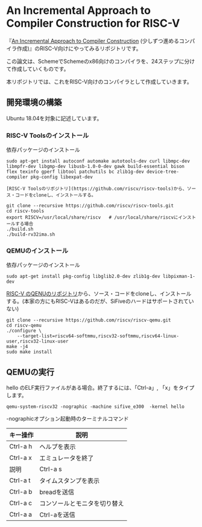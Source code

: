 # An Incremental Approach to Compiler Construction for RISC-V

『[An Incremental Approach to Compiler Construction](http://scheme2006.cs.uchicago.edu/11-ghuloum.pdf) (少しずつ進めるコンパイラ作成)』のRISC-V向けにやってみるリポジトリです。

この論文は、SchemeでSchemeのx86向けのコンパイラを、24ステップに分けて作成していくものです。

本リポジトリでは、これをRISC-V向けのコンパイラとして作成していきます。

## 開発環境の構築

Ubuntu 18.04を対象に記述しています。

### RISC-V Toolsのインストール

依存パッケージのインストール

```
sudo apt-get install autoconf automake autotools-dev curl libmpc-dev libmpfr-dev libgmp-dev libusb-1.0-0-dev gawk build-essential bison flex texinfo gperf libtool patchutils bc zlib1g-dev device-tree-compiler pkg-config libexpat-dev

[RISC-V Toolsのリポジトリ](https://github.com/riscv/riscv-tools)から、ソース・コードをcloneし、インストールする。
```

```
git clone --recursive https://github.com/riscv/riscv-tools.git
cd riscv-tools
export RISCV=/usr/local/share/riscv   # /usr/local/share/riscvにインストールする場合
./build.sh
./build-rv32ima.sh
```

### QEMUのインストール

依存パッケージのインストール

```
sudo apt-get install pkg-config libglib2.0-dev zlib1g-dev libpixman-1-dev
```

[RISC-V のQENUのリポジトリ](https://github.com/riscv/riscv-qemu)から、ソース・コードをcloneし、インストールする。(本家の方にもRISC-Vはあるのだが、SiFiveのハードはサポートされていない)


```
git clone --recursive https://github.com/riscv/riscv-qemu.git
cd riscv-qemu
./configure \
    --target-list=riscv64-softmmu,riscv32-softmmu,riscv64-linux-user,riscv32-linux-user
make -j4
sudo make install
```

## QEMUの実行

hello のELF実行ファイルがある場合。終了するには、「Ctrl-a」, 「x」をタイプします。

```
qemu-system-riscv32 -nographic -machine sifive_e300  -kernel hello
```

-nographicオプション起動時のターミナルコマンド

| キー操作 | 説明 |
|---------|------|
| Ctrl-a h | ヘルプを表示 |
| Ctrl-a x | エミュレータを終了 |
説明| Ctrl-a s | ディスクのデータをファイルに保存 |
| Ctrl-a t | タイムスタンプを表示 |
| Ctrl-a b | breadを送信 |
| Ctrl-a c | コンソールとモニタを切り替え |
| Ctrl-a a | Ctrl-aを送信 |
